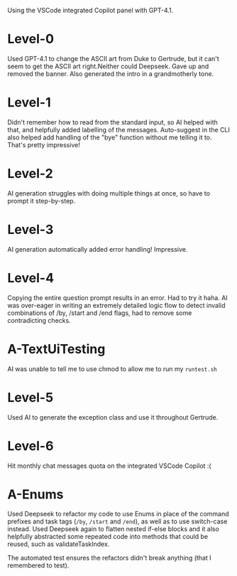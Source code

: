 Using the VSCode integrated Copilot panel with GPT-4.1.

# Level-0
Used GPT-4.1 to change the ASCII art from Duke to Gertrude, but it can't seem to get the ASCII art right.Neither could Deepseek. Gave up and removed the banner. Also generated the intro in a grandmotherly tone.

# Level-1
Didn't remember how to read from the standard input, so AI helped with that, and helpfully added labelling of the messages. Auto-suggest in the CLI also helped add handling of the "bye" function without me telling it to. That's pretty impressive!

# Level-2
AI generation struggles with doing multiple things at once, so have to prompt it step-by-step.

# Level-3
AI generation automatically added error handling! Impressive.

# Level-4
Copying the entire question prompt results in an error. Had to try it haha.
AI was over-eager in writing an extremely detailed logic flow to detect invalid combinations of /by, /start and /end flags, had to remove some contradicting checks.

# A-TextUiTesting
AI was unable to tell me to use chmod to allow me to run my `runtest.sh`

# Level-5
Used AI to generate the exception class and use it throughout Gertrude.

# Level-6
Hit monthly chat messages quota on the integrated VSCode Copilot :(

# A-Enums
Used Deepseek to refactor my code to use Enums in place of the command prefixes and task tags (`/by`, `/start` and `/end`), as well as to use switch-case instead.
Used Deepseek again to flatten nested if-else blocks and it also helpfully abstracted some repeated code into methods that could be reused, such as validateTaskIndex.

The automated test ensures the refactors didn't break anything (that I remembered to test).

